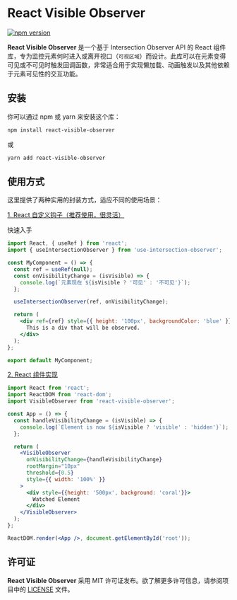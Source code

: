 # React Visible Observer

[![npm version](https://badge.fury.io/js/react-visible-observer.svg)](https://badge.fury.io/js/react-visible-observer)

**React Visible Observer** 是一个基于 Intersection Observer API 的 React 组件库，专为监控元素何时进入或离开视口（`可视区域`）而设计。此库可以在元素变得可见或不可见时触发回调函数，非常适合用于实现懒加载、动画触发以及其他依赖于元素可见性的交互功能。

## 安装

你可以通过 npm 或 yarn 来安装这个库：

```bash
npm install react-visible-observer
````

或

```bash
yarn add react-visible-observer
```

## 使用方式

这里提供了两种实用的封装方式，适应不同的使用场景：

[1. React 自定义钩子（推荐使用，很灵活）](./doc/README_HOOKS.md)

快速入手

```jsx
import React, { useRef } from 'react';
import { useIntersectionObserver } from 'use-intersection-observer';

const MyComponent = () => {
  const ref = useRef(null);
  const onVisibilityChange = (isVisible) => {
    console.log(`元素现在 ${isVisible ? '可见' : '不可见'}`);
  };

  useIntersectionObserver(ref, onVisibilityChange);

  return (
    <div ref={ref} style={{ height: '100px', backgroundColor: 'blue' }}>
      This is a div that will be observed.
    </div>
  );
};

export default MyComponent;
```

[2. React 组件实现](./doc/README_COMPONENT.md)

```jsx
import React from 'react';
import ReactDOM from 'react-dom';
import VisibleObserver from 'react-visible-observer';

const App = () => {
  const handleVisibilityChange = (isVisible) => {
    console.log(`Element is now ${isVisible ? 'visible' : 'hidden'}`);
  };

  return (
    <VisibleObserver
      onVisibilityChange={handleVisibilityChange}
      rootMargin="10px"
      threshold={0.5}
      style={{ width: '100%' }}
    >
      <div style={{height: '500px', background: 'coral'}}>
        Watched Element
      </div>
    </VisibleObserver>
  );
};

ReactDOM.render(<App />, document.getElementById('root'));
```

## 许可证

**React Visible Observer** 采用 MIT 许可证发布。欲了解更多许可信息，请参阅项目中的 [LICENSE](./LICENSE) 文件。